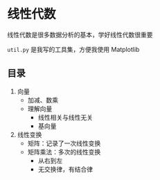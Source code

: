 # 线性代数

线性代数是很多数据分析的基本，学好线性代数很重要

`util.py` 是我写的工具集，方便我使用 Matplotlib

## 目录

1. 向量
    - 加减、数乘
    - 理解向量
        - 线性相关与线性无关
        - 基向量
2. 线性变换
    - 矩阵：记录了一次线性变换
    - 矩阵乘法：多次的线性变换
        - 从右到左
        - 无交换律，有结合律